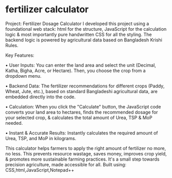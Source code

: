 # fertilizer calculator
Project: Fertilizer Dosage Calculator
I developed this project using a foundational web stack: html for the structure, JavaScript for the calculation logic & most importantly pure handwritten CSS for all the styling. The backend logic is powered by agricultural data based on Bangladesh Krishi Rules.

Key Features:

• User Inputs: You can enter the land area and select the unit (Decimal, Katha, Bigha, Acre, or Hectare). Then, you choose the crop from a dropdown menu.

• Backend Data: The fertilizer recommendations for different crops (Paddy, Wheat, Jute, etc.), based on standard Bangladeshi agricultural data, are embedded directly into the code.

• Calculation: When you click the "Calculate" button, the JavaScript code converts your land area to hectares, finds the recommended dosage for your selected crop, & calculates the total amount of Urea, TSP & MoP needed.

• Instant & Accurate Results: Instantly calculates the required amount of Urea, TSP, and MoP in kilograms.

This calculator helps farmers to apply the right amount of fertilizer no more, no less. This prevents resource wastage, saves money, improves crop yield, & promotes more sustainable farming practices. It's a small step towards precision agriculture, made accessible for all.
Built using: CSS,html,JavaScript,Notepad++

